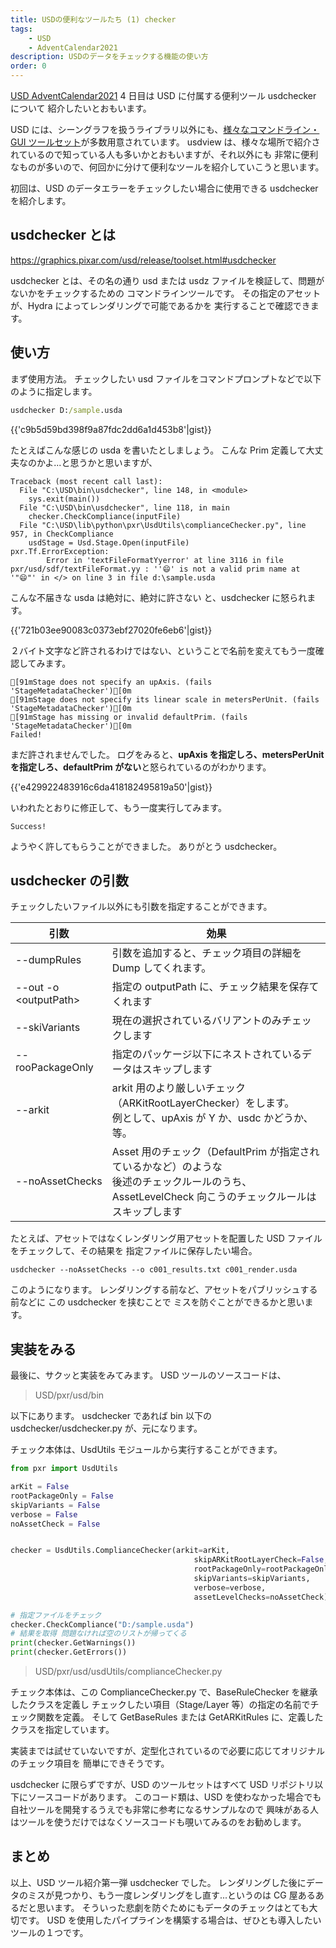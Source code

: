 ```yaml
---
title: USDの便利なツールたち (1) checker
tags:
    - USD
    - AdventCalendar2021
description: USDのデータをチェックする機能の使い方
order: 0
---
```


[USD AdventCalendar2021](https://qiita.com/advent-calendar/2021/usd) 4 日目は USD に付属する便利ツール usdchecker について
紹介したいとおもいます。

USD には、シーングラフを扱うライブラリ以外にも、[様々なコマンドライン・GUI ツールセット](https://graphics.pixar.com/usd/release/toolset.html)が多数用意されています。
usdview は、様々な場所で紹介されているので知っている人も多いかとおもいますが、それ以外にも
非常に便利なものが多いので、何回かに分けて便利なツールを紹介していこうと思います。

初回は、USD のデータエラーをチェックしたい場合に使用できる usdchecker を紹介します。

## usdchecker とは

https://graphics.pixar.com/usd/release/toolset.html#usdchecker

usdchecker とは、その名の通り usd または usdz ファイルを検証して、問題がないかをチェックするための
コマンドラインツールです。
その指定のアセットが、Hydra によってレンダリングで可能であるかを
実行することで確認できます。

## 使い方

まず使用方法。
チェックしたい usd ファイルをコマンドプロンプトなどで以下のように指定します。

```bat
usdchecker D:/sample.usda
```

{{'c9b5d59bd398f9a87fdc2dd6a1d453b8'|gist}}

たとえばこんな感じの usda を書いたとしましょう。
こんな Prim 定義して大丈夫なのかよ...と思うかと思いますが、

```
Traceback (most recent call last):
  File "C:\USD\bin\usdchecker", line 148, in <module>
    sys.exit(main())
  File "C:\USD\bin\usdchecker", line 118, in main
    checker.CheckCompliance(inputFile)
  File "C:\USD\lib\python\pxr\UsdUtils\complianceChecker.py", line 957, in CheckCompliance
    usdStage = Usd.Stage.Open(inputFile)
pxr.Tf.ErrorException:
        Error in 'textFileFormatYyerror' at line 3116 in file pxr/usd/sdf/textFileFormat.yy : ''😄' is not a valid prim name at '"😄"' in </> on line 3 in file d:\sample.usda
```

こんな不届きな usda は絶対に、絶対に許さない と、usdchecker に怒られます。

{{'721b03ee90083c0373ebf27020fe6eb6'|gist}}

２バイト文字など許されるわけではない、ということで名前を変えてもう一度確認してみます。

```
[91mStage does not specify an upAxis. (fails 'StageMetadataChecker')[0m
[91mStage does not specify its linear scale in metersPerUnit. (fails 'StageMetadataChecker')[0m
[91mStage has missing or invalid defaultPrim. (fails 'StageMetadataChecker')[0m
Failed!
```

まだ許されませんでした。
ログをみると、**upAxis を指定しろ、metersPerUnit を指定しろ、defaultPrim がない**と怒られているのがわかります。

{{'e429922483916c6da418182495819a50'|gist}}

いわれたとおりに修正して、もう一度実行してみます。

```
Success!
```

ようやく許してもらうことができました。
ありがとう usdchecker。

## usdchecker の引数

チェックしたいファイル以外にも引数を指定することができます。

| 引数                    | 効果                                                                                                                                                   |
| ----------------------- | ------------------------------------------------------------------------------------------------------------------------------------------------------ |
| --dumpRules             | 引数を追加すると、チェック項目の詳細を Dump してくれます。                                                                                             |
| --out -o \<outputPath\> | 指定の outputPath に、チェック結果を保存てくれます                                                                                                     |
| --skiVariants           | 現在の選択されているバリアントのみチェックします                                                                                                       |
| --rooPackageOnly        | 指定のパッケージ以下にネストされているデータはスキップします                                                                                           |
| --arkit                 | arkit 用のより厳しいチェック（ARKitRootLayerChecker）をします。<br>例として、upAxis が Y か、usdc かどうか、等。                                       |
| --noAssetChecks         | Asset 用のチェック（DefaultPrim が指定されているかなど）のような<br>後述のチェックルールのうち、AssetLevelCheck 向こうのチェックルールはスキップします |

たとえば、アセットではなくレンダリング用アセットを配置した USD ファイルをチェックして、その結果を
指定ファイルに保存したい場合。

```
usdchecker --noAssetChecks --o c001_results.txt c001_render.usda
```

このようになります。
レンダリングする前など、アセットをパブリッシュする前などに この usdchecker を挟むことで
ミスを防ぐことができるかと思います。

## 実装をみる

最後に、サクッと実装をみてみます。
USD ツールのソースコードは、

> USD/pxr/usd/bin

以下にあります。
usdchecker であれば bin 以下の usdchecker/usdchecker.py
が、元になります。

チェック本体は、UsdUtils モジュールから実行することができます。

```python
from pxr import UsdUtils

arKit = False
rootPackageOnly = False
skipVariants = False
verbose = False
noAssetCheck = False


checker = UsdUtils.ComplianceChecker(arkit=arKit,
                                         skipARKitRootLayerCheck=False,
                                         rootPackageOnly=rootPackageOnly,
                                         skipVariants=skipVariants,
                                         verbose=verbose,
                                         assetLevelChecks=noAssetCheck)

# 指定ファイルをチェック
checker.CheckCompliance("D:/sample.usda")
# 結果を取得 問題なければ空のリストが帰ってくる
print(checker.GetWarnings())
print(checker.GetErrors())
```

> USD/pxr/usd/usdUtils/complianceChecker.py

チェック本体は、この ComplianceChecker.py で、BaseRuleChecker を継承したクラスを定義し
チェックしたい項目（Stage/Layer 等）の指定の名前でチェック関数を定義。
そして GetBaseRules または GetARKitRules に、定義したクラスを指定しています。

実装までは試せていないですが、定型化されているので必要に応じてオリジナルのチェック項目を
簡単にできそうです。

usdchecker に限らずですが、USD のツールセットはすべて USD リポジトリ以下にソースコードがあります。
このコード類は、USD を使わなかった場合でも自社ツールを開発するうえでも非常に参考になるサンプルなので
興味がある人はツールを使うだけではなくソースコードも覗いてみるのをお勧めします。

## まとめ

以上、USD ツール紹介第一弾 usdchecker でした。
レンダリングした後にデータのミスが見つかり、もう一度レンダリングをし直す...というのは
CG 屋あるあるだと思います。
そういった悲劇を防ぐためにもデータのチェックはとても大切です。
USD を使用したパイプラインを構築する場合は、ぜひとも導入したいツールの１つです。
